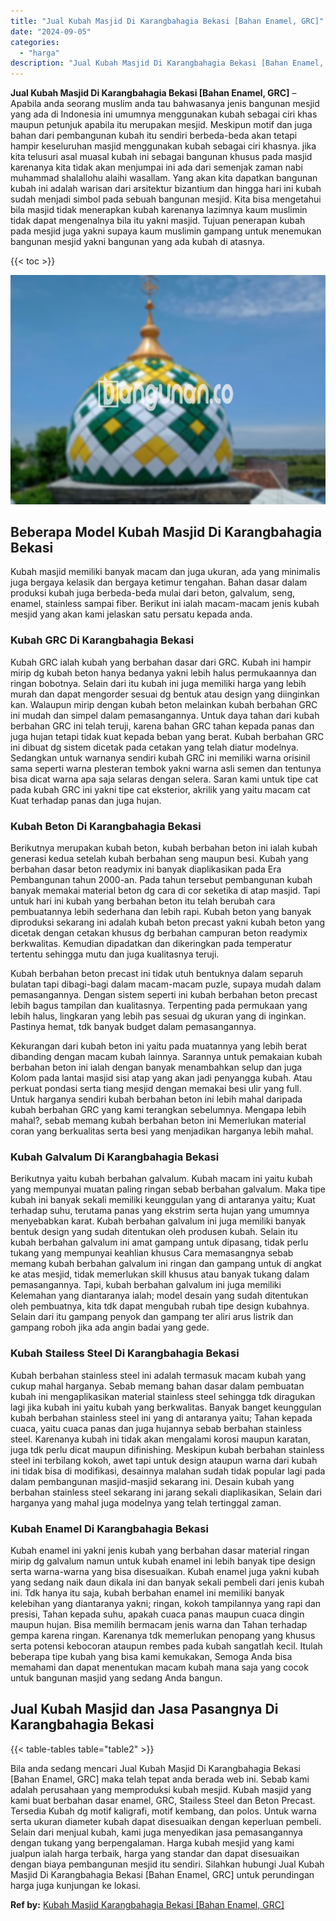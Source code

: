 ```yaml
---
title: "Jual Kubah Masjid Di Karangbahagia Bekasi [Bahan Enamel, GRC]"
date: "2024-09-05"
categories: 
  - "harga"
description: "Jual Kubah Masjid Di Karangbahagia Bekasi [Bahan Enamel, GRC]. Bila anda sedang mencari Jual Kubah Masjid Di Karangbahagia Bekasi [Bahan Enamel, GRC] maka..."
---
```


**Jual Kubah Masjid Di Karangbahagia Bekasi \[Bahan Enamel, GRC\]** – Apabila anda seorang muslim anda tau bahwasanya jenis bangunan mesjid yang ada di Indonesia ini umumnya menggunakan kubah sebagai ciri khas maupun petunjuk apabila itu merupakan mesjid. Meskipun motif dan juga bahan dari pembangunan kubah itu sendiri berbeda-beda akan tetapi hampir keseluruhan masjid menggunakan kubah sebagai ciri khasnya. jika kita telusuri asal muasal kubah ini sebagai bangunan khusus pada masjid karenanya kita tidak akan menjumpai ini ada dari semenjak zaman nabi muhammad shalallohu alaihi wasallam. Yang akan kita dapatkan bangunan kubah ini adalah warisan dari arsitektur bizantium dan hingga hari ini kubah sudah menjadi simbol pada sebuah bangunan mesjid. Kita bisa mengetahui bila masjid tidak menerapkan kubah karenanya lazimnya kaum muslimin tidak dapat mengenalnya bila itu yakni masjid. Tujuan penerapan kubah pada mesjid juga yakni supaya kaum muslimin gampang untuk menemukan bangunan mesjid yakni bangunan yang ada kubah di atasnya.

{{< toc >}}

![Jual Kubah Masjid Di Karangbahagia Bekasi [Bahan Enamel, GRC]](/images/jual-kubah-masjid-10.png)

## Beberapa Model Kubah Masjid Di Karangbahagia Bekasi

Kubah masjid memiliki banyak macam dan juga ukuran, ada yang minimalis juga bergaya kelasik dan bergaya ketimur tengahan. Bahan dasar dalam produksi kubah juga berbeda-beda mulai dari beton, galvalum, seng, enamel, stainless sampai fiber. Berikut ini ialah macam-macam jenis kubah mesjid yang akan kami jelaskan satu persatu kepada anda.

### Kubah GRC Di Karangbahagia Bekasi

Kubah GRC ialah kubah yang berbahan dasar dari GRC. Kubah ini hampir mirip dg kubah beton hanya bedanya yakni lebih halus permukaannya dan ringan bobotnya. Selain dari itu kubah ini juga memiliki harga yang lebih murah dan dapat mengorder sesuai dg bentuk atau design yang diinginkan kan. Walaupun mirip dengan kubah beton melainkan kubah berbahan GRC ini mudah dan simpel dalam pemasangannya. Untuk daya tahan dari kubah berbahan GRC ini telah teruji, karena bahan GRC tahan kepada panas dan juga hujan tetapi tidak kuat kepada beban yang berat. Kubah berbahan GRC ini dibuat dg sistem dicetak pada cetakan yang telah diatur modelnya. Sedangkan untuk warnanya sendiri kubah GRC ini memiliki warna orisinil sama seperti warna plesteran tembok yakni warna asli semen dan tentunya bisa dicat warna apa saja selaras dengan selera. Saran kami untuk tipe cat pada kubah GRC ini yakni tipe cat eksterior, akrilik yang yaitu macam cat Kuat terhadap panas dan juga hujan.

### Kubah Beton Di Karangbahagia Bekasi

Berikutnya merupakan kubah beton, kubah berbahan beton ini ialah kubah generasi kedua setelah kubah berbahan seng maupun besi. Kubah yang berbahan dasar beton readymix ini banyak diaplikasikan pada Era Pembangunan tahun 2000-an. Pada tahun tersebut pembangunan kubah banyak memakai material beton dg cara di cor seketika di atap masjid. Tapi untuk hari ini kubah yang berbahan beton itu telah berubah cara pembuatannya lebih sederhana dan lebih rapi. Kubah beton yang banyak diproduksi sekarang ini adalah kubah beton precast yakni kubah beton yang dicetak dengan cetakan khusus dg berbahan campuran beton readymix berkwalitas. Kemudian dipadatkan dan dikeringkan pada temperatur tertentu sehingga mutu dan juga kualitasnya teruji.

Kubah berbahan beton precast ini tidak utuh bentuknya dalam separuh bulatan tapi dibagi-bagi dalam macam-macam puzle, supaya mudah dalam pemasangannya. Dengan sistem seperti ini kubah berbahan beton precast lebih bagus tampilan dan kualitasnya. Terpenting pada permukaan yang lebih halus, lingkaran yang lebih pas sesuai dg ukuran yang di inginkan. Pastinya hemat, tdk banyak budget dalam pemasangannya.

Kekurangan dari kubah beton ini yaitu pada muatannya yang lebih berat dibanding dengan macam kubah lainnya. Sarannya untuk pemakaian kubah berbahan beton ini ialah dengan banyak menambahkan selup dan juga Kolom pada lantai masjid sisi atap yang akan jadi penyangga kubah. Atau perkuat pondasi serta tiang mesjid dengan memakai besi ulir yang full. Untuk harganya sendiri kubah berbahan beton ini lebih mahal daripada kubah berbahan GRC yang kami terangkan sebelumnya. Mengapa lebih mahal?, sebab memang kubah berbahan beton ini Memerlukan material coran yang berkualitas serta besi yang menjadikan harganya lebih mahal.

### Kubah Galvalum Di Karangbahagia Bekasi

Berikutnya yaitu kubah berbahan galvalum. Kubah macam ini yaitu kubah yang mempunyai muatan paling ringan sebab berbahan galvalum. Maka tipe kubah ini banyak sekali memiliki keunggulan yang di antaranya yaitu; Kuat terhadap suhu, terutama panas yang ekstrim serta hujan yang umumnya menyebabkan karat. Kubah berbahan galvalum ini juga memiliki banyak bentuk design yang sudah ditentukan oleh produsen kubah. Selain itu kubah berbahan galvalum ini amat gampang untuk dipasang, tidak perlu tukang yang mempunyai keahlian khusus Cara memasangnya sebab memang kubah berbahan galvalum ini ringan dan gampang untuk di angkat ke atas mesjid, tidak memerlukan skill khusus atau banyak tukang dalam pemasangannya. Tapi, kubah berbahan galvalum ini juga memiliki Kelemahan yang diantaranya ialah; model desain yang sudah ditentukan oleh pembuatnya, kita tdk dapat mengubah rubah tipe design kubahnya. Selain dari itu gampang penyok dan gampang ter aliri arus listrik dan gampang roboh jika ada angin badai yang gede.

### Kubah Stailess Steel Di Karangbahagia Bekasi

Kubah berbahan stainless steel ini adalah termasuk macam kubah yang cukup mahal harganya. Sebab memang bahan dasar dalam pembuatan kubah ini mengaplikasikan material stainless steel sehingga tdk diragukan lagi jika kubah ini yaitu kubah yang berkwalitas. Banyak banget keunggulan kubah berbahan stainless steel ini yang di antaranya yaitu; Tahan kepada cuaca, yaitu cuaca panas dan juga hujannya sebab berbahan stainless steel. Karenanya kubah ini tidak akan mengalami korosi maupun karatan, juga tdk perlu dicat maupun difinishing. Meskipun kubah berbahan stainless steel ini terbilang kokoh, awet tapi untuk design ataupun warna dari kubah ini tidak bisa di modifikasi, desainnya malahan sudah tidak popular lagi pada dalam pembangunan masjid-masjid sekarang ini. Desain kubah yang berbahan stainless steel sekarang ini jarang sekali diaplikasikan, Selain dari harganya yang mahal juga modelnya yang telah tertinggal zaman.

### Kubah Enamel Di Karangbahagia Bekasi

Kubah enamel ini yakni jenis kubah yang berbahan dasar material ringan mirip dg galvalum namun untuk kubah enamel ini lebih banyak tipe design serta warna-warna yang bisa disesuaikan. Kubah enamel juga yakni kubah yang sedang naik daun dikala ini dan banyak sekali pembeli dari jenis kubah ini. Tdk hanya itu saja, kubah berbahan enamel ini memiliki banyak kelebihan yang diantaranya yakni; ringan, kokoh tampilannya yang rapi dan presisi, Tahan kepada suhu, apakah cuaca panas maupun cuaca dingin maupun hujan. Bisa memilih bermacam jenis warna dan Tahan terhadap gempa karena ringan. Karenanya tdk memerlukan penopang yang khusus serta potensi kebocoran ataupun rembes pada kubah sangatlah kecil. Itulah beberapa tipe kubah yang bisa kami kemukakan, Semoga Anda bisa memahami dan dapat menentukan macam kubah mana saja yang cocok untuk bangunan masjid yang sedang Anda bangun.

## Jual Kubah Masjid dan Jasa Pasangnya Di Karangbahagia Bekasi

{{< table-tables table="table2" >}}

Bila anda sedang mencari Jual Kubah Masjid Di Karangbahagia Bekasi \[Bahan Enamel, GRC\] maka telah tepat anda berada web ini. Sebab kami adalah perusahaan yang memproduksi kubah mesjid. Kubah masjid yang kami buat berbahan dasar enamel, GRC, Stailess Steel dan Beton Precast. Tersedia Kubah dg motif kaligrafi, motif kembang, dan polos. Untuk warna serta ukuran diameter kubah dapat disesuaikan dengan keperluan pembeli. Selain dari menjual kubah, kami juga menyedikan jasa pemasangannya dengan tukang yang berpengalaman. Harga kubah mesjid yang kami jualpun ialah harga terbaik, harga yang standar dan dapat disesuaikan dengan biaya pembangunan mesjid itu sendiri. Silahkan hubungi Jual Kubah Masjid Di Karangbahagia Bekasi \[Bahan Enamel, GRC\] untuk perundingan harga juga kunjungan ke lokasi.

**Ref by:** [Kubah Masjid Karangbahagia Bekasi [Bahan Enamel, GRC]](https://id.wikipedia.org/wiki/Kubah)

